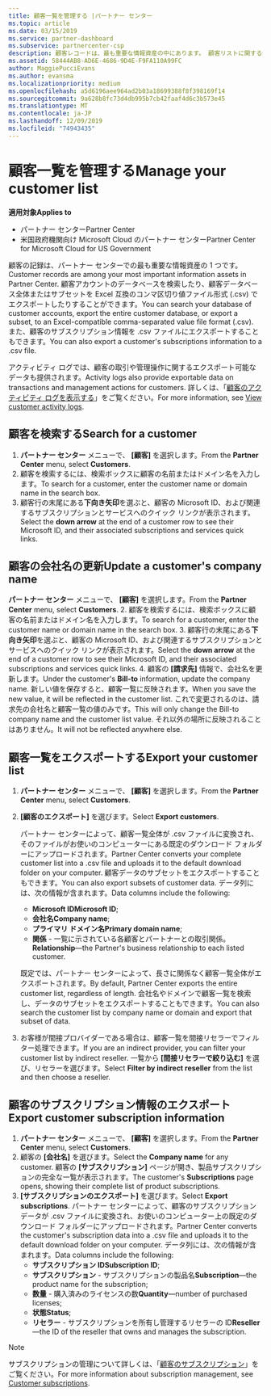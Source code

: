 ```yaml
---
title: 顧客一覧を管理する |パートナー センター
ms.topic: article
ms.date: 03/15/2019
ms.service: partner-dashboard
ms.subservice: partnercenter-csp
description: 顧客レコードは、最も重要な情報資産の中にあります。 顧客リストに関する情報を表示、検索、更新、およびエクスポートする方法について説明します。
ms.assetid: 58444AB8-AD6E-4686-9D4E-F9FA110A99FC
author: MaggiePucciEvans
ms.author: evansma
ms.localizationpriority: medium
ms.openlocfilehash: a5d6196aee964ad2b03a18699388f8f398169f14
ms.sourcegitcommit: 9a628b8fc73d4db995b7cb42faaf4d6c3b573e45
ms.translationtype: MT
ms.contentlocale: ja-JP
ms.lasthandoff: 12/09/2019
ms.locfileid: "74943435"
---
```

# <a name="manage-your-customer-list"></a><span data-ttu-id="1df2f-104">顧客一覧を管理する</span><span class="sxs-lookup"><span data-stu-id="1df2f-104">Manage your customer list</span></span>

<span data-ttu-id="1df2f-105">**適用対象**</span><span class="sxs-lookup"><span data-stu-id="1df2f-105">**Applies to**</span></span>

-  <span data-ttu-id="1df2f-106">パートナー センター</span><span class="sxs-lookup"><span data-stu-id="1df2f-106">Partner Center</span></span>
-  <span data-ttu-id="1df2f-107">米国政府機関向け Microsoft Cloud のパートナー センター</span><span class="sxs-lookup"><span data-stu-id="1df2f-107">Partner Center for Microsoft Cloud for US Government</span></span>


<span data-ttu-id="1df2f-108">顧客の記録は、パートナー センターでの最も重要な情報資産の 1 つです。</span><span class="sxs-lookup"><span data-stu-id="1df2f-108">Customer records are among your most important information assets in Partner Center.</span></span> <span data-ttu-id="1df2f-109">顧客アカウントのデータベースを検索したり、顧客データベース全体またはサブセットを Excel 互換のコンマ区切り値ファイル形式 (.csv) でエクスポートしたりすることができます。</span><span class="sxs-lookup"><span data-stu-id="1df2f-109">You can search your database of customer accounts, export the entire customer database, or export a subset, to an Excel-compatible comma-separated value file format (.csv).</span></span> <span data-ttu-id="1df2f-110">また、顧客のサブスクリプション情報を .csv ファイルにエクスポートすることもできます。</span><span class="sxs-lookup"><span data-stu-id="1df2f-110">You can also export a customer's subscriptions information to a .csv file.</span></span>

<span data-ttu-id="1df2f-111">アクティビティ ログでは、顧客の取引や管理操作に関するエクスポート可能なデータも提供されます。</span><span class="sxs-lookup"><span data-stu-id="1df2f-111">Activity logs also provide exportable data on transactions and management actions for customers.</span></span> <span data-ttu-id="1df2f-112">詳しくは、「[顧客のアクティビティ ログを表示する](activity-logs.md)」をご覧ください。</span><span class="sxs-lookup"><span data-stu-id="1df2f-112">For more information, see [View customer activity logs](activity-logs.md).</span></span>


## <a name="search-for-a-customer"></a><span data-ttu-id="1df2f-113">顧客を検索する</span><span class="sxs-lookup"><span data-stu-id="1df2f-113">Search for a customer</span></span>

1.  <span data-ttu-id="1df2f-114">**パートナー センター** メニューで、 **[顧客]** を選択します。</span><span class="sxs-lookup"><span data-stu-id="1df2f-114">From the **Partner Center** menu, select **Customers**.</span></span>
2.  <span data-ttu-id="1df2f-115">顧客を検索するには、検索ボックスに顧客の名前またはドメイン名を入力します。</span><span class="sxs-lookup"><span data-stu-id="1df2f-115">To search for a customer, enter the customer name or domain name in the search box.</span></span>
3.  <span data-ttu-id="1df2f-116">顧客行の末尾にある**下向き矢印**を選ぶと、顧客の Microsoft ID、および関連するサブスクリプションとサービスへのクイック リンクが表示されます。</span><span class="sxs-lookup"><span data-stu-id="1df2f-116">Select the **down arrow** at the end of a customer row to see their Microsoft ID, and their associated subscriptions and services quick links.</span></span>

## <a name="update-a-customers-company-name"></a><span data-ttu-id="1df2f-117">顧客の会社名の更新</span><span class="sxs-lookup"><span data-stu-id="1df2f-117">Update a customer's company name</span></span>

<span data-ttu-id="1df2f-118">**パートナー センター** メニューで、 **[顧客]** を選択します。</span><span class="sxs-lookup"><span data-stu-id="1df2f-118">From the **Partner Center** menu, select **Customers**.</span></span>
2.  <span data-ttu-id="1df2f-119">顧客を検索するには、検索ボックスに顧客の名前またはドメイン名を入力します。</span><span class="sxs-lookup"><span data-stu-id="1df2f-119">To search for a customer, enter the customer name or domain name in the search box.</span></span>
3.  <span data-ttu-id="1df2f-120">顧客行の末尾にある**下向き矢印**を選ぶと、顧客の Microsoft ID、および関連するサブスクリプションとサービスへのクイック リンクが表示されます。</span><span class="sxs-lookup"><span data-stu-id="1df2f-120">Select the **down arrow** at the end of a customer row to see their Microsoft ID, and their associated subscriptions and services quick links.</span></span>
4.  <span data-ttu-id="1df2f-121">顧客の **[請求先]** 情報で、会社名を更新します。</span><span class="sxs-lookup"><span data-stu-id="1df2f-121">Under the customer's **Bill-to** information, update the company name.</span></span> <span data-ttu-id="1df2f-122">新しい値を保存すると、顧客一覧に反映されます。</span><span class="sxs-lookup"><span data-stu-id="1df2f-122">When you save the new value, it will be reflected in the customer list.</span></span> <span data-ttu-id="1df2f-123">これで変更されるのは、請求先の会社名と顧客一覧の値のみです。</span><span class="sxs-lookup"><span data-stu-id="1df2f-123">This will only change the Bill-to company name and the customer list value.</span></span> <span data-ttu-id="1df2f-124">それ以外の場所に反映されることはありません。</span><span class="sxs-lookup"><span data-stu-id="1df2f-124">It will not be reflected anywhere else.</span></span>

## <a name="export-your-customer-list"></a><span data-ttu-id="1df2f-125">顧客一覧をエクスポートする</span><span class="sxs-lookup"><span data-stu-id="1df2f-125">Export your customer list</span></span>

1.  <span data-ttu-id="1df2f-126">**パートナー センター** メニューで、 **[顧客]** を選択します。</span><span class="sxs-lookup"><span data-stu-id="1df2f-126">From the **Partner Center** menu, select **Customers**.</span></span>
2.  <span data-ttu-id="1df2f-127">**[顧客のエクスポート]** を選びます。</span><span class="sxs-lookup"><span data-stu-id="1df2f-127">Select **Export customers**.</span></span>

    <span data-ttu-id="1df2f-128">パートナー センターによって、顧客一覧全体が .csv ファイルに変換され、そのファイルがお使いのコンピューターにある既定のダウンロード フォルダーにアップロードされます。</span><span class="sxs-lookup"><span data-stu-id="1df2f-128">Partner Center converts your complete customer list into a .csv file and uploads it to the default download folder on your computer.</span></span> <span data-ttu-id="1df2f-129">顧客データのサブセットをエクスポートすることもできます。</span><span class="sxs-lookup"><span data-stu-id="1df2f-129">You can also export subsets of customer data.</span></span> <span data-ttu-id="1df2f-130">データ列には、次の情報が含まれます。</span><span class="sxs-lookup"><span data-stu-id="1df2f-130">Data columns include the following:</span></span>

    -   <span data-ttu-id="1df2f-131">**Microsoft ID**</span><span class="sxs-lookup"><span data-stu-id="1df2f-131">**Microsoft ID**;</span></span>
    -   <span data-ttu-id="1df2f-132">**会社名**</span><span class="sxs-lookup"><span data-stu-id="1df2f-132">**Company name**;</span></span>
    -   <span data-ttu-id="1df2f-133">**プライマリ ドメイン名**</span><span class="sxs-lookup"><span data-stu-id="1df2f-133">**Primary domain name**;</span></span>
    -   <span data-ttu-id="1df2f-134">**関係** - 一覧に示されている各顧客とパートナーとの取引関係。</span><span class="sxs-lookup"><span data-stu-id="1df2f-134">**Relationship**—the Partner's business relationship to each listed customer.</span></span>

    <span data-ttu-id="1df2f-135">既定では、パートナー センターによって、長さに関係なく顧客一覧全体がエクスポートされます。</span><span class="sxs-lookup"><span data-stu-id="1df2f-135">By default, Partner Center exports the entire customer list, regardless of length.</span></span> <span data-ttu-id="1df2f-136">会社名やドメインで顧客一覧を検索し、データのサブセットをエクスポートすることもできます。</span><span class="sxs-lookup"><span data-stu-id="1df2f-136">You can also search the customer list by company name or domain and export that subset of data.</span></span>

3.  <span data-ttu-id="1df2f-137">お客様が間接プロバイダーである場合は、顧客一覧を間接リセラーでフィルター処理できます。</span><span class="sxs-lookup"><span data-stu-id="1df2f-137">If you are an indirect provider, you can filter your customer list by indirect reseller.</span></span> <span data-ttu-id="1df2f-138">一覧から **[間接リセラーで絞り込む]** を選び、リセラーを選びます。</span><span class="sxs-lookup"><span data-stu-id="1df2f-138">Select **Filter by indirect reseller** from the list and then choose a reseller.</span></span>


## <a name="export-customer-subscription-information"></a><span data-ttu-id="1df2f-139">顧客のサブスクリプション情報のエクスポート</span><span class="sxs-lookup"><span data-stu-id="1df2f-139">Export customer subscription information</span></span>

1.  <span data-ttu-id="1df2f-140">**パートナー センター** メニューで、 **[顧客]** を選択します。</span><span class="sxs-lookup"><span data-stu-id="1df2f-140">From the **Partner Center** menu, select **Customers**.</span></span>
2.  <span data-ttu-id="1df2f-141">顧客の **[会社名]** を選びます。</span><span class="sxs-lookup"><span data-stu-id="1df2f-141">Select the **Company name** for any customer.</span></span> <span data-ttu-id="1df2f-142">顧客の **[サブスクリプション]** ページが開き、製品サブスクリプションの完全な一覧が表示されます。</span><span class="sxs-lookup"><span data-stu-id="1df2f-142">The customer's **Subscriptions** page opens, showing their complete list of product subscriptions.</span></span>
3.  <span data-ttu-id="1df2f-143">**[サブスクリプションのエクスポート]** を選びます。</span><span class="sxs-lookup"><span data-stu-id="1df2f-143">Select **Export subscriptions**.</span></span> <span data-ttu-id="1df2f-144">パートナー センターによって、顧客のサブスクリプション データが .csv ファイルに変換され、お使いのコンピューター上の既定のダウンロード フォルダーにアップロードされます。</span><span class="sxs-lookup"><span data-stu-id="1df2f-144">Partner Center converts the customer's subscription data into a .csv file and uploads it to the default download folder on your computer.</span></span> <span data-ttu-id="1df2f-145">データ列には、次の情報が含まれます。</span><span class="sxs-lookup"><span data-stu-id="1df2f-145">Data columns include the following:</span></span>
    -   <span data-ttu-id="1df2f-146">**サブスクリプション ID**</span><span class="sxs-lookup"><span data-stu-id="1df2f-146">**Subscription ID**;</span></span>
    -   <span data-ttu-id="1df2f-147">**サブスクリプション** - サブスクリプションの製品名</span><span class="sxs-lookup"><span data-stu-id="1df2f-147">**Subscription**—the product name for the subscription;</span></span>
    -   <span data-ttu-id="1df2f-148">**数量** - 購入済みのライセンスの数</span><span class="sxs-lookup"><span data-stu-id="1df2f-148">**Quantity**—number of purchased licenses;</span></span>
    -   <span data-ttu-id="1df2f-149">**状態**</span><span class="sxs-lookup"><span data-stu-id="1df2f-149">**Status**;</span></span>
    -   <span data-ttu-id="1df2f-150">**リセラー** - サブスクリプションを所有し管理するリセラーの ID</span><span class="sxs-lookup"><span data-stu-id="1df2f-150">**Reseller**—the ID of the reseller that owns and manages the subscription.</span></span>

> [!NOTE]  
> <span data-ttu-id="1df2f-151">サブスクリプションの管理について詳しくは、「[顧客のサブスクリプション](customer-subscriptions.md)」をご覧ください。</span><span class="sxs-lookup"><span data-stu-id="1df2f-151">For more information about subscription management, see [Customer subscriptions](customer-subscriptions.md).</span></span>

     

 

 




